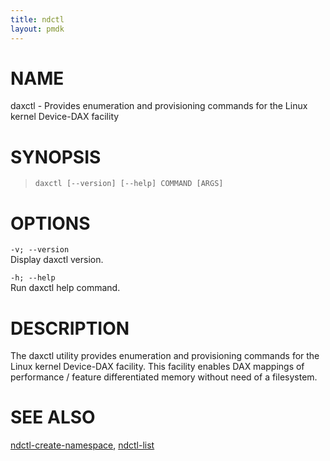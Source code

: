 ```yaml
---
title: ndctl
layout: pmdk
---
```


NAME
====

daxctl - Provides enumeration and provisioning commands for the Linux kernel Device-DAX facility

SYNOPSIS
========

>     daxctl [--version] [--help] COMMAND [ARGS]

OPTIONS
=======

`-v; --version`  
Display daxctl version.

`-h; --help`  
Run daxctl help command.

DESCRIPTION
===========

The daxctl utility provides enumeration and provisioning commands for the Linux kernel Device-DAX facility. This facility enables DAX mappings of performance / feature differentiated memory without need of a filesystem.

SEE ALSO
========

[ndctl-create-namespace](ndctl-create-namespace.md), [ndctl-list](ndctl-list.md)
